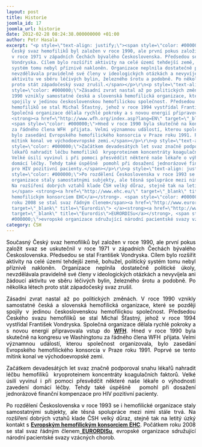 ```yaml
---
layout: post
title: Historie
joomla_id: 17
joomla_url: historie
date: 2012-02-28 08:24:38.000000000 +01:00
author: Petr Hasala
excerpt: "<p style=\"text-align: justify;\"><span style=\"color: #000000;\">Současný
  Český svaz hemofiliků byl založen v roce 1990, ale první pokus založit svaz se uskutečnil
  v roce 1971 v západních Čechách bývalého Československa. Předsedou se stal František
  Vondryska. Cílem bylo rozšířit aktivity na celé území tehdejší země, bohužel, politický
  systém tomu nebyl příznivě nakloněn. Organizace neplnila dostatečně politické úkoly,
  nevzdělávala pravidelně své členy v ideologických otázkách a nevyvíjela ani žádoucí
  aktivitu ve sběru léčivých bylin, železného šrotu a podobně. Po několika létech
  proto stát západočeský svaz zrušil.</span></p>\r\n<p style=\"text-align: justify;\"><span
  style=\"color: #000000;\">Zásadní zvrat nastal až po politických změnách. V roce
  1990 vznikly samostatné česká a slovenská hemofilická organizace, které se později
  spojily v jedinou československou hemofilickou společnost. Předsedou Českého svazu
  hemofiliků se stal Michal Šťastný, jehož v roce 1994 vystřídal František Vondryska.
  Společná organizace dělala rychlé pokroky a s novou energií připravovala vstup do</span>
  <strong><a href=\"http://www.wfh.org/index.asp?lang=EN\" target=\"_blank\" title=\"WFH\">WFH</a></strong>.
  <span style=\"color: #000000;\">Hned v roce 1990 byla skutečně na kongresu ve Washingtonu
  za řádného člena WFH  přijata. Velmi významnou událostí, kterou společnost organizovala,
  bylo zasedání Evropského hemofilického konsorcia v Praze roku 1991. Poprvé se tento
  mítink konal ve východoevropské zemi.</span></p>\r\n<p style=\"text-align: justify;\"><span
  style=\"color: #000000;\">Začátkem devadesátých let svaz značně podporoval snahu
  lékařů nahradit léčbu hemofiliků  kryoproteinem koncentráty koagulačních faktorů.
  Velké úsilí vyvinul i při pomoci přesvědčit některé naše lékaře o výhodnosti zavedení
  domácí léčby. Tehdy také úspěšně  pomohl při dosažení jednorázové finanční kompenzace
  pro HIV pozitivní pacienty.</span></p>\r\n<p style=\"text-align: justify;\"><span
  style=\"color: #000000;\">Po rozdělení Československa v roce 1993 se i hemofilické
  organizace staly samostatnými subjekty, ale těsná spolupráce mezi nimi stále trvá.
  Na rozšíření dobrých vztahů klade ČSH velký důraz, stejně tak na letitý úzký kontakt
  s</span> <strong><a href=\"http://www.ehc.eu/\" target=\"_blank\" title=\"EHC\">Evropským
  hemofilickým konsorciem EHC</a></strong>. <span style=\"color: #000000;\">Počátkem
  roku 2008 se stal svaz řádným členem</span><a href=\"http://www.eurordis.org/\"
  target=\"_blank\" title=\"Eurordis\"> </a><strong><a href=\"http://www.eurordis.org/\"
  target=\"_blank\" title=\"Eurordis\">EURORDISu</a></strong>, <span style=\"color:
  #000000;\">evropské organizace sdružující národní pacientské svazy vzácných chorob.</span></p>"
category: ČSH
---
```

<p style="text-align: justify;"><span style="color: #000000;">Současný Český svaz hemofiliků byl založen v roce 1990, ale první pokus založit svaz se uskutečnil v roce 1971 v západních Čechách bývalého Československa. Předsedou se stal František Vondryska. Cílem bylo rozšířit aktivity na celé území tehdejší země, bohužel, politický systém tomu nebyl příznivě nakloněn. Organizace neplnila dostatečně politické úkoly, nevzdělávala pravidelně své členy v ideologických otázkách a nevyvíjela ani žádoucí aktivitu ve sběru léčivých bylin, železného šrotu a podobně. Po několika létech proto stát západočeský svaz zrušil.</span></p>
<p style="text-align: justify;"><span style="color: #000000;">Zásadní zvrat nastal až po politických změnách. V roce 1990 vznikly samostatné česká a slovenská hemofilická organizace, které se později spojily v jedinou československou hemofilickou společnost. Předsedou Českého svazu hemofiliků se stal Michal Šťastný, jehož v roce 1994 vystřídal František Vondryska. Společná organizace dělala rychlé pokroky a s novou energií připravovala vstup do</span> <strong><a href="http://www.wfh.org/index.asp?lang=EN" target="_blank" title="WFH">WFH</a></strong>. <span style="color: #000000;">Hned v roce 1990 byla skutečně na kongresu ve Washingtonu za řádného člena WFH  přijata. Velmi významnou událostí, kterou společnost organizovala, bylo zasedání Evropského hemofilického konsorcia v Praze roku 1991. Poprvé se tento mítink konal ve východoevropské zemi.</span></p>
<p style="text-align: justify;"><span style="color: #000000;">Začátkem devadesátých let svaz značně podporoval snahu lékařů nahradit léčbu hemofiliků  kryoproteinem koncentráty koagulačních faktorů. Velké úsilí vyvinul i při pomoci přesvědčit některé naše lékaře o výhodnosti zavedení domácí léčby. Tehdy také úspěšně  pomohl při dosažení jednorázové finanční kompenzace pro HIV pozitivní pacienty.</span></p>
<p style="text-align: justify;"><span style="color: #000000;">Po rozdělení Československa v roce 1993 se i hemofilické organizace staly samostatnými subjekty, ale těsná spolupráce mezi nimi stále trvá. Na rozšíření dobrých vztahů klade ČSH velký důraz, stejně tak na letitý úzký kontakt s</span> <strong><a href="http://www.ehc.eu/" target="_blank" title="EHC">Evropským hemofilickým konsorciem EHC</a></strong>. <span style="color: #000000;">Počátkem roku 2008 se stal svaz řádným členem</span><a href="http://www.eurordis.org/" target="_blank" title="Eurordis"> </a><strong><a href="http://www.eurordis.org/" target="_blank" title="Eurordis">EURORDISu</a></strong>, <span style="color: #000000;">evropské organizace sdružující národní pacientské svazy vzácných chorob.</span></p>
